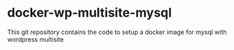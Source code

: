 # docker-wp-multisite-mysql
This git repository contains the code to setup a docker image for mysql with wordpress multisite
